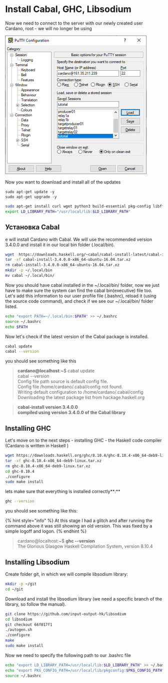 # Install Cabal, GHC, Libsodium



Now we need to connect to the server with our newly created user  Cardano, root - we will no longer be using

![](.gitbook/assets/image%20%2819%29.png)

Now you want to download and install all of the updates

```
sudo apt-get update -y
sudo apt-get upgrade -y
```

```bash
sudo apt-get install curl wget python3 build-essential pkg-config libffi-dev libgmp-dev libssl-dev libtinfo-dev systemd libsystemd-dev libsodium-dev zlib1g-dev yarn make g++ jq libncursesw5 libtool autoconf automake git tmux htop nload -y
export LD_LIBRARY_PATH="/usr/local/lib:$LD_LIBRARY_PATH"
```

## Установка  Cabal

e will install Cardano with Cabal. We will use the recommended version 3.4.0.0 and install it in our local bin folder \(.local/bin\).

```bash
wget  https://downloads.haskell.org/~cabal/cabal-install-latest/cabal-install-3.4.0.0-x86_64-ubuntu-16.04.tar.xz
tar -xf cabal-install-3.4.0.0-x86_64-ubuntu-16.04.tar.xz
rm cabal-install-3.4.0.0-x86_64-ubuntu-16.04.tar.xz
mkdir -p ~/.local/bin
mv cabal ~/.local/bin/
```

Now you should have cabal installed in the ~/.local/bin/ folder, now we just have to make sure the system can find the cabal bin\(executive\) file too. Let's add this information to our user profile file \(.bashrc\), reload it \(using the source code command\), and check if we see our ~/.local/bin/ folder listed.

```bash
echo "export PATH=~/.local/bin:$PATH" >> ~/.bashrc 
source ~/.bashrc 
echo $PATH
```

Now let's check if the latest version of the Cabal package is installed.

```bash
cabal update
cabal --version
```

you should see something like this

> **cardano@localhost**:**~**$  cabal update  
> cabal --version  
> Config file path source is default config file.  
> Config file /home/cardano/.cabal/config not found.  
> Writing default configuration to /home/cardano/.cabal/config  
> Downloading the latest package list from hackage.haskell.org

> **cabal-install version 3.4.0.0  
> compiled using version 3.4.0.0 of the Cabal library**

## Installing  GHC

Let's move on to the next steps - installing GHC - the Haskell code compiler \(Cardano is written in Haskell \)

```bash
wget https://downloads.haskell.org/ghc/8.10.4/ghc-8.10.4-x86_64-deb9-linux.tar.xz
tar -xf ghc-8.10.4-x86_64-deb9-linux.tar.xz
rm ghc-8.10.4-x86_64-deb9-linux.tar.xz
cd ghc-8.10.4
./configure
sudo make install
```

lets make sure that everything is installed correctly**:**

```bash
ghc --version
```

you should see something like this:

{% hint style="info" %}
At this stage I had a glitch and after running the command above it was still showing an old version. This was fixed by a simple logoff and logon.
{% endhint %}

> cardano@localhost:~$ **ghc --version**  
> The Glorious Glasgow Haskell Compilation System, version 8.10.4

## Installing  Libsodium

Create folder git, in which we will compile libsodium library:

```bash
mkdir -p ~/git
cd ~/git
```

Download and install the libsodium library \(we need a specific branch of the library, so follow the manual\).

```bash
git clone https://github.com/input-output-hk/libsodium
cd libsodium
git checkout 66f017f1
./autogen.sh
./configure
make
sudo make install
```

Now we need to specify the following path to our .bashrc file

```bash
echo "export LD_LIBRARY_PATH=/usr/local/lib:$LD_LIBRARY_PATH" >> ~/.bashrc
echo "export PKG_CONFIG_PATH=/usr/local/lib/pkgconfig:$PKG_CONFIG_PATH"     >> ~/.bashrc
source ~/.bashrc
```

